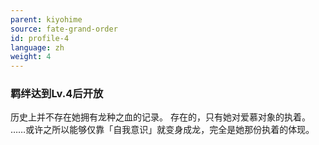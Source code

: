 ```yaml
---
parent: kiyohime
source: fate-grand-order
id: profile-4
language: zh
weight: 4
---
```


### 羁绊达到Lv.4后开放

历史上并不存在她拥有龙种之血的记录。
存在的，只有她对爱慕对象的执着。
……或许之所以能够仅靠「自我意识」就变身成龙，完全是她那份执着的体现。
